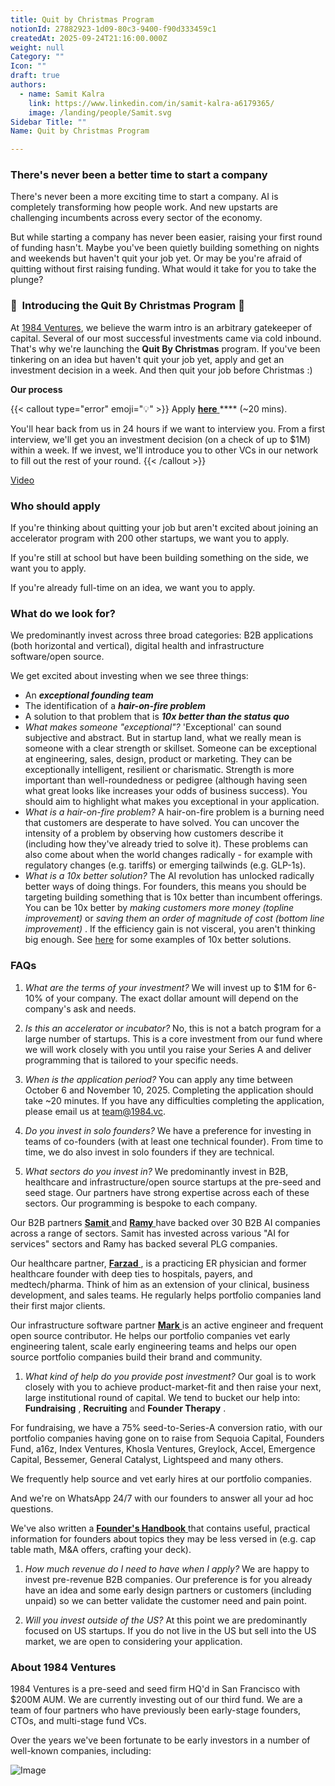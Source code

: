 ```yaml
---
title: Quit by Christmas Program
notionId: 27882923-1d09-80c3-9400-f90d333459c1
createdAt: 2025-09-24T21:16:00.000Z
weight: null
Category: ""
Icon: ""
draft: true
authors:
  - name: Samit Kalra
    link: https://www.linkedin.com/in/samit-kalra-a6179365/
    image: /landing/people/Samit.svg
Sidebar Title: ""
Name: Quit by Christmas Program

---
```




### There's never been a better time to start a company


There's never been a more exciting time to start a company. AI is completely transforming how people work. And new upstarts are challenging incumbents across every sector of the economy.

But while starting a company has never been easier, raising your first round of funding hasn't. Maybe you've been quietly building something on nights and weekends but haven't quit your job yet. Or may be you're afraid of quitting without first raising funding. What would it take for you to take the plunge?

### 🎄  **Introducing the**  **Quit By Christmas**  **Program** 🎄


At [1984 Ventures](/), we believe the warm intro is an arbitrary gatekeeper of capital. Several of our most successful investments came via cold inbound. That's why we're launching the  **Quit By Christmas**  program. If you've been tinkering on an idea but haven't quit your job yet, apply and get an investment decision in a week. And then quit your job before Christmas :) 

 **Our process** 

{{< callout type="error" emoji="💡" >}}
Apply [ **here** ](https://apply.1984.vc/) **** (~20 mins). 

You'll hear back from us in 24 hours if we want to interview you. From a first interview, we'll get you an investment decision (on a check of up to $1M) within a week. If we invest, we'll introduce you to other VCs in our network to fill out the rest of your round. 
{{< /callout >}}


[Video](https://www.loom.com/share/e5030cfed89640988c8f9b947cc1e4d3?sid=6956d63a-e306-42bd-bd22-7d60466938bb)


###  **Who should apply** 


If you're thinking about quitting your job but aren't excited about joining an accelerator program with 200 other startups, we want you to apply.

If you're still at school but have been building something on the side, we want you to apply.

If you're already full-time on an idea, we want you to apply.

###  **What do we look for?** 


We predominantly invest across three broad categories: B2B applications (both horizontal and vertical), digital health and infrastructure software/open source. 

We get excited about investing when we see three things:

- An  ***exceptional founding team*** 
- The identification of a  ***hair-on-fire problem*** 
- A solution to that problem that is  ***10x better than the status quo*** 
-  *What makes someone "exceptional"?* 'Exceptional' can sound subjective and abstract. But in startup land, what we really mean is someone with a clear strength or skillset. Someone can be exceptional at engineering, sales, design, product or marketing. They can be exceptionally intelligent, resilient or charismatic. Strength is more important than well-roundedness or pedigree (although having seen what great looks like increases your odds of business success). You should aim to highlight what makes you exceptional in your application.
-  *What is a hair-on-fire problem?* A hair-on-fire problem is a burning need that customers are desperate to have solved. You can uncover the intensity of a problem by observing how customers describe it (including how they've already tried to solve it). These problems can also come about when the world changes radically - for example with regulatory changes (e.g. tariffs) or emerging tailwinds (e.g. GLP-1s). 
-  *What is a 10x better solution?* The AI revolution has unlocked radically better ways of doing things. For founders, this means you should be targeting building something that is 10x better than incumbent offerings. You can be 10x better by  *making customers more money (topline improvement)*  or  *saving them an order of magnitude of cost (bottom line improvement)* . If the efficiency gain is not visceral, you aren't thinking big enough. See [here](https://samit-kalra.com/blog/how-to-find-a-good-startup-idea) for some examples of 10x better solutions.
###  **FAQs** 


1.  *What are the terms of your investment?* We will invest up to $1M for 6-10% of your company. The exact dollar amount will depend on the company's ask and needs.

1.  *Is this an accelerator or incubator?* No, this is not a batch program for a large number of startups. This is a core investment from our fund where we will work closely with you until you raise your Series A and deliver programming that is tailored to your specific needs.

1.  *When is the application period?* You can apply any time between October 6 and November 10, 2025. Completing the application should take ~20 minutes. If you have any difficulties completing the application, please email us at team@1984.vc. 

1.  *Do you invest in solo founders?* We have a preference for investing in teams of co-founders (with at least one technical founder). From time to time, we do also invest in solo founders if they are technical.

1.  *What sectors do you invest in?* We predominantly invest in B2B, healthcare and infrastructure/open source startups at the pre-seed and seed stage. Our partners have strong expertise across each of these sectors. Our programming is bespoke to each company.

Our B2B partners [ **Samit** ](https://www.linkedin.com/in/samit-kalra-a6179365/) and [ **Ramy** ](https://www.linkedin.com/in/ramyadeeb/) have backed over 30 B2B AI companies across a range of sectors. Samit has invested across various "AI for services" sectors and Ramy has backed several PLG companies.

Our healthcare partner, [ **Farzad** ](https://www.linkedin.com/in/farzadsoleimani/), is a practicing ER physician and former healthcare founder with deep ties to hospitals, payers, and medtech/pharma. Think of him as an extension of your clinical, business development, and sales teams. He regularly helps portfolio companies land their first major clients.

Our infrastructure software partner [ **Mark** ](https://mdp.github.io/) is an active engineer and frequent open source contributor. He helps our portfolio companies vet early engineering talent, scale early engineering teams and helps our open source portfolio companies build their brand and community. 

1.  *What kind of help do you provide post investment?* Our goal is to work closely with you to achieve product-market-fit and then raise your next, large institutional round of capital. We tend to bucket our help into:  **Fundraising** ,  **Recruiting**  and  **Founder Therapy** .

For fundraising, we have a 75% seed-to-Series-A conversion ratio, with our portfolio companies having gone on to raise from Sequoia Capital, Founders Fund, a16z, Index Ventures, Khosla Ventures, Greylock, Accel, Emergence Capital, Bessemer, General Catalyst, Lightspeed and many others.

We frequently help source and vet early hires at our portfolio companies.

And we're on WhatsApp 24/7 with our founders to answer all your ad hoc questions.

We've also written a [ **Founder's Handbook** ](/docs/founders-handbook/) that contains useful, practical information for founders about topics they may be less versed in (e.g. cap table math, M&A offers, crafting your deck).

1.  *How much revenue do I need to have when I apply?* We are happy to invest pre-revenue B2B companies. Our preference is for you already have an idea and some early design partners or customers (including unpaid) so we can better validate the customer need and pain point. 

1.  *Will you invest outside of the US?* At this point we are predominantly focused on US startups. If you do not live in the US but sell into the US market, we are open to considering your application.
###  **About 1984 Ventures** 


1984 Ventures is a pre-seed and seed firm HQ'd in San Francisco with $200M AUM. We are currently investing out of our third fund. We are a team of four partners who have previously been early-stage founders, CTOs, and multi-stage fund VCs.

Over the years we've been fortunate to be early investors in a number of well-known companies, including:

![Image](https://prod-files-secure.s3.us-west-2.amazonaws.com/52e751b5-230f-4649-8c4e-0224e58da4f9/04b4bd06-ed65-4486-b31f-fe52f2f7f7eb/image.png?X-Amz-Algorithm=AWS4-HMAC-SHA256&X-Amz-Content-Sha256=UNSIGNED-PAYLOAD&X-Amz-Credential=ASIAZI2LB4664UR4EP3X%2F20251006%2Fus-west-2%2Fs3%2Faws4_request&X-Amz-Date=20251006T122316Z&X-Amz-Expires=3600&X-Amz-Security-Token=IQoJb3JpZ2luX2VjEPP%2F%2F%2F%2F%2F%2F%2F%2F%2F%2FwEaCXVzLXdlc3QtMiJHMEUCIGabaNaN0lgdwGrXFs5Ko962cJ28VH%2F5NUIfyub8WU%2BYAiEAic3rmmgK9wxfBB2uykEEQvBGlSigG0nOobfPFJ7%2BH3AqiAQIi%2F%2F%2F%2F%2F%2F%2F%2F%2F%2F%2FARAAGgw2Mzc0MjMxODM4MDUiDFfxb4cw69uGz8ES%2FircA45yDX6RN%2BlEhkJIOFqTQWe9f0DwOYrTLjj4yALJU%2F7b9jXjvtNWGxSRlJdXJJbPLCKDQpKynIgqKiDetAemcRy58WrQFVwUz%2FzAtSfDCPCg8DqgH60MzGA2FLDIX0ochqne%2BtwBqQLDqb9%2BbyM3%2BufShh0CApeBdjlISJnj7IXNE%2Bwvc972YRtr%2B3IdvQDWBqCE7YvlpvzbAUg6PJUMhwWWpVzD4mWxcx0E%2F%2F6kNf6jyn2ntzwcof6bcT7ZCQaHAn856z3uH0TxNRa6mgueUvuPDTCbbZq%2Bjju82qSDw0Od7r20c9xt2yr7r3bnoE5eYG8%2FgS0sLLZbZHNeNQIZMi%2F%2Fzhkaqwlv6k0VmZSpB%2Fe5qXL4bT8Xv9w9HzwfXAs8hQpCcTrMCsO1Ztx6h7Oyw7Dy%2FSeekd9gyARHxUU%2B5ZowhoPEQmVgKaF2Ycpy1klqYhkg%2BrHHdWi%2F%2FEKMa4TTWLIcTzfdfJhksjfPDJuIw2LZ%2Ff03GOBzE%2BRM6Oqrs30MQSTnwCSdDOsAhNJ7fCyUi3946OYfYo7LcpvoIgox8sFX%2BWSvXFj7gIkII5h%2FPYOuMIMW4azZ%2BcauJrMafPcMLC%2FvSDxi%2FcXK1A1UkUmDkqJpfjkHtbEvnRZUlamMMLyvjscGOqUB5FqgfJLPsxhLIOxK%2FrUzVFvJN9hriEBSv%2FLQR51Qt3NDW%2FOgU4rPY%2FJ%2FmkxmgzkA%2B1%2FfLKtyekCbCpkbDPwNar1dOOgTGmKf2ll9zUqbXgDY2VgqPm3UsuX8fi3B2CuUlz8aL9AYuCf1pSd1blMz4YTd9uTByvbPccrPnQs7dM269VpomxQ22Q7BgiEfuOF6j3qRgesrfN0rmp%2Bt725WTQ4Lkajg&X-Amz-Signature=cd62579bb0494b2c4fd483f14a5e80a1f72d0f5cb9960f92b8e3a4352c678aa0&X-Amz-SignedHeaders=host&x-amz-checksum-mode=ENABLED&x-id=GetObject)

